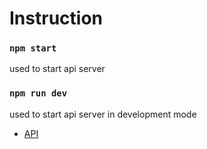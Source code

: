 # Instruction

### `npm start`
used to start api server
### `npm run dev`
used to start api server in development mode

- [API](http://localhost:5000/api-docs/)
